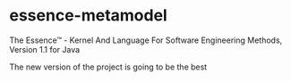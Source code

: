 # essence-metamodel
The Essence™ - Kernel And Language For Software Engineering Methods, Version 1.1 for Java


The new version of the project is going to be the best
